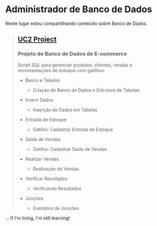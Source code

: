 # Administrador de Banco de Dados 
Neste lugar estou compartilhando conteúdo sobre Banco de Dados. 

> ## [UC2 Project](https://github.com/mazinhodeveloper/admdb/tree/main/uc2-projeto "Diretório UC2 Project") 
>
> ### Projeto de Banco de Dados de E-commerce 
> Script SQL para gerenciar produtos, clientes, vendas e movimentações de estoque com gatilhos. 
> 
> * Banco e Tabelas  
>   * Criação de Banco de Dados e Estrutura de Tabelas 
>
> * Inserir Dados 
>   * Inserção de Dados em Tabelas 
>
> * Entrada de Estoque 
>   * Gatilho: Cadastrar Entrada de Estoque 
>
> * Saída de Vendas 
>   * Gatilho: Cadastrar Saída de Vendas 
>
> * Realizar Vendas 
>   * Realização de Vendas 
>
> * Verificar Resultados 
>   * Verificando Resultados
>
> * Junções
>   * Exemplos de Junções 




... If I'm living, I'm still learning! 
